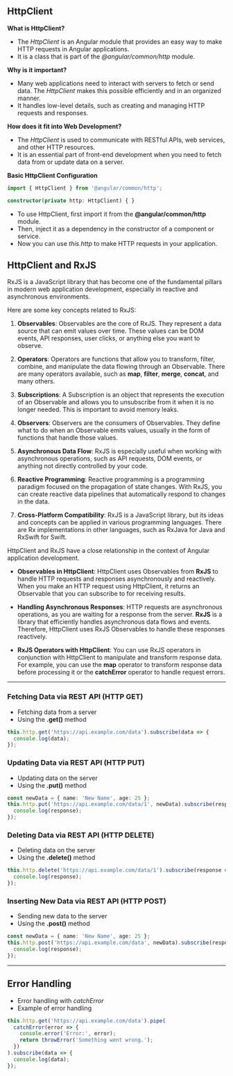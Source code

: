 ## HttpClient

**What is HttpClient?**

- The *HttpClient* is an Angular module that provides an easy way to make HTTP requests in Angular applications.
- It is a class that is part of the *@angular/common/http* module.

**Why is it important?**

- Many web applications need to interact with servers to fetch or send data. The *HttpClient* makes this possible efficiently and in an organized manner.
- It handles low-level details, such as creating and managing HTTP requests and responses.

**How does it fit into Web Development?**

- The *HttpClient* is used to communicate with RESTful APIs, web services, and other HTTP resources.
- It is an essential part of front-end development when you need to fetch data from or update data on a server.

**Basic HttpClient Configuration**

```typescript
import { HttpClient } from '@angular/common/http';

constructor(private http: HttpClient) { }
```

- To use HttpClient, first import it from the **@angular/common/http** module.
- Then, inject it as a dependency in the constructor of a component or service.
- Now you can use *this.http* to make HTTP requests in your application.

## HttpClient and RxJS

RxJS is a JavaScript library that has become one of the fundamental pillars in modern web application development, especially in reactive and asynchronous environments.

Here are some key concepts related to RxJS:

1. **Observables**: Observables are the core of RxJS. They represent a data source that can emit values over time. These values can be DOM events, API responses, user clicks, or anything else you want to observe.

2. **Operators**: Operators are functions that allow you to transform, filter, combine, and manipulate the data flowing through an Observable. There are many operators available, such as **map**, **filter**, **merge**, **concat**, and many others.

3. **Subscriptions**: A Subscription is an object that represents the execution of an Observable and allows you to unsubscribe from it when it is no longer needed. This is important to avoid memory leaks.

4. **Observers**: Observers are the consumers of Observables. They define what to do when an Observable emits values, usually in the form of functions that handle those values.

5. **Asynchronous Data Flow**: RxJS is especially useful when working with asynchronous operations, such as API requests, DOM events, or anything not directly controlled by your code.

6. **Reactive Programming**: Reactive programming is a programming paradigm focused on the propagation of state changes. With RxJS, you can create reactive data pipelines that automatically respond to changes in the data.

7. **Cross-Platform Compatibility**: RxJS is a JavaScript library, but its ideas and concepts can be applied in various programming languages. There are Rx implementations in other languages, such as RxJava for Java and RxSwift for Swift.

HttpClient and RxJS have a close relationship in the context of Angular application development.

- **Observables in HttpClient**: HttpClient uses Observables from **RxJS** to handle HTTP requests and responses asynchronously and reactively. When you make an HTTP request using HttpClient, it returns an Observable that you can subscribe to for receiving results.

- **Handling Asynchronous Responses**: HTTP requests are asynchronous operations, as you are waiting for a response from the server. **RxJS** is a library that efficiently handles asynchronous data flows and events. Therefore, HttpClient uses RxJS Observables to handle these responses reactively.

- **RxJS Operators with HttpClient**: You can use RxJS operators in conjunction with HttpClient to manipulate and transform response data. For example, you can use the **map** operator to transform response data before processing it or the **catchError** operator to handle request errors.

---

### Fetching Data via REST API (HTTP GET)

- Fetching data from a server
- Using the **.get()** method

```typescript
this.http.get('https://api.example.com/data').subscribe(data => {
  console.log(data);
});
```

### Updating Data via REST API (HTTP PUT)

- Updating data on the server
- Using the **.put()** method

```typescript
const newData = { name: 'New Name', age: 25 };
this.http.put('https://api.example.com/data/1', newData).subscribe(response => {
  console.log(response);
});
```

### Deleting Data via REST API (HTTP DELETE)

- Deleting data on the server
- Using the **.delete()** method

```typescript
this.http.delete('https://api.example.com/data/1').subscribe(response => {
  console.log(response);
});
```

### Inserting New Data via REST API (HTTP POST)

- Sending new data to the server
- Using the **.post()** method

```typescript
const newData = { name: 'New Name', age: 25 };
this.http.post('https://api.example.com/data', newData).subscribe(response => {
  console.log(response);
});
```

---

## Error Handling

- Error handling with *catchError*
- Example of error handling

```typescript
this.http.get('https://api.example.com/data').pipe(
  catchError(error => {
    console.error('Error:', error);
    return throwError('Something went wrong.');
  })
).subscribe(data => {
  console.log(data);
});
```